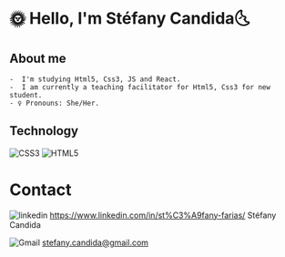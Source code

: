 #  🌞 Hello, I'm Stéfany Candida🌜


  
## About me
    
    -  I'm studying Html5, Css3, JS and React.
    -  I am currently a teaching facilitator for Html5, Css3 for new student.
    - ♀ Pronouns: She/Her.
    
 ##  Technology
    
  <img src="https://img.shields.io/badge/CSS3-1572B6?style=for-the-badge&logo=css3&logoColor=white" alt="CSS3">
  <img src="https://img.shields.io/badge/HTML5-E34F26?style=for-the-badge&logo=html5&logoColor=white" alt="HTML5">


# Contact
 <img src="https://img.shields.io/badge/LinkedIn-0077B5?style=for-the-badge&logo=linkedin&logoColor=white" alt="linkedin" > https://www.linkedin.com/in/st%C3%A9fany-farias/  Stéfany Candida
 
<img src="https://img.shields.io/badge/Gmail-D14836?style=for-the-badge&logo=gmail&logoColor=white" alt="Gmail" > stefany.candida@gmail.com
 	
